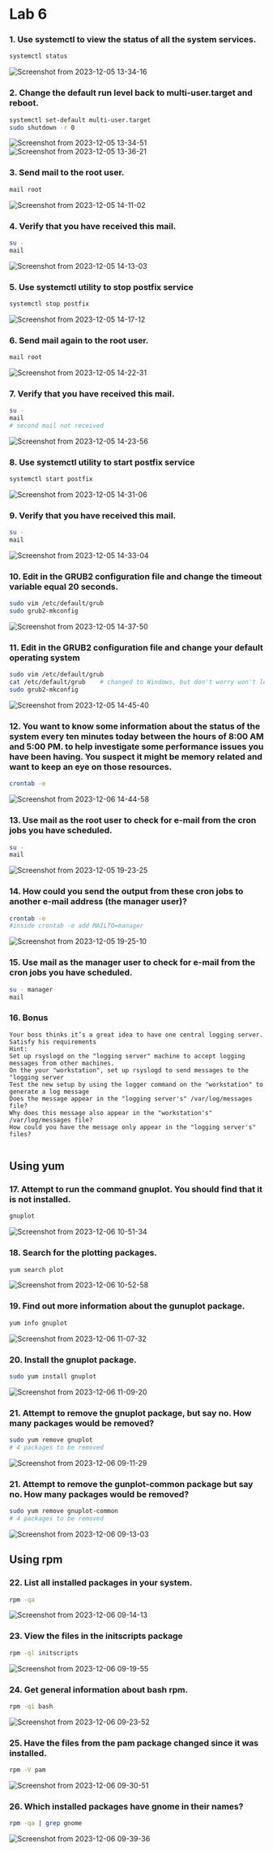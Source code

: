 # Lab 6
### 1.	Use systemctl to view the status of all the system services.
```bash
systemctl status
```
![Screenshot from 2023-12-05 13-34-16](https://github.com/stevenadel/Red-Hat-Sysadmin-ITI-44/assets/111876286/0abda6fb-8038-4f06-8824-33b667b9b783)
### 2.	Change the default run level back to multi-user.target and reboot.
```bash
systemctl set-default multi-user.target
sudo shutdown -r 0
```
![Screenshot from 2023-12-05 13-34-51](https://github.com/stevenadel/Red-Hat-Sysadmin-ITI-44/assets/111876286/c7d83cfc-9830-404a-bda7-b8b55a99f682)
![Screenshot from 2023-12-05 13-36-21](https://github.com/stevenadel/Red-Hat-Sysadmin-ITI-44/assets/111876286/54ec3151-e371-4a7a-9070-9669a4261ac6)
### 3.	Send mail to the root user.
```bash
mail root
```
![Screenshot from 2023-12-05 14-11-02](https://github.com/stevenadel/Red-Hat-Sysadmin-ITI-44/assets/111876286/51a56cad-6e68-47a1-b1af-7185468adb25)
### 4.	Verify that you have received this mail.
```bash
su -
mail
```
![Screenshot from 2023-12-05 14-13-03](https://github.com/stevenadel/Red-Hat-Sysadmin-ITI-44/assets/111876286/bde9571f-5e64-4f48-9d22-33d1bd112efe)
### 5.	Use  systemctl utility to stop postfix service
```bash
systemctl stop postfix
```
![Screenshot from 2023-12-05 14-17-12](https://github.com/stevenadel/Red-Hat-Sysadmin-ITI-44/assets/111876286/e4d340ec-871e-49a9-b7ae-820905a5afda)
### 6.	Send mail again to the root user.
```bash
mail root
```
![Screenshot from 2023-12-05 14-22-31](https://github.com/stevenadel/Red-Hat-Sysadmin-ITI-44/assets/111876286/45c58270-4c30-4212-bab9-6d13e37a31a0)
### 7.	Verify that you have received this mail.
```bash
su -
mail
# second mail not received
```
![Screenshot from 2023-12-05 14-23-56](https://github.com/stevenadel/Red-Hat-Sysadmin-ITI-44/assets/111876286/b7ddff91-4c86-412d-80e7-279b772bbba5)
### 8.	Use systemctl utility to start postfix service
```bash
systemctl start postfix
```
![Screenshot from 2023-12-05 14-31-06](https://github.com/stevenadel/Red-Hat-Sysadmin-ITI-44/assets/111876286/a4d12eaf-bd32-433a-9625-fffeee7ced25)
### 9.	Verify that you have received this mail.
```bash
su -
mail
```
![Screenshot from 2023-12-05 14-33-04](https://github.com/stevenadel/Red-Hat-Sysadmin-ITI-44/assets/111876286/830d91d5-448b-4863-90a6-ecd813fe55d7)
### 10.	Edit in the GRUB2 configuration file and change the timeout variable equal 20 seconds.
```bash
sudo vim /etc/default/grub
sudo grub2-mkconfig
```
![Screenshot from 2023-12-05 14-37-50](https://github.com/stevenadel/Red-Hat-Sysadmin-ITI-44/assets/111876286/fc203bce-0619-41ea-b2cf-b285c716ba7c)
### 11.	 Edit in the GRUB2 configuration file and change your default operating system
```bash
sudo vim /etc/default/grub
cat /etc/default/grub    # changed to Windows, but don't worry won't leave it like this for long ;)
sudo grub2-mkconfig
```
![Screenshot from 2023-12-05 14-45-40](https://github.com/stevenadel/Red-Hat-Sysadmin-ITI-44/assets/111876286/f1b75f58-1046-4b01-a0a0-46638e433f66)
### 12.	You want to know some information about the status of the system every ten minutes today between the hours of  8:00 AM and 5:00 PM. to help investigate some performance issues you have been having. You suspect it might be memory related and want to keep an eye on those resources.
```bash
crontab -e
```
![Screenshot from 2023-12-06 14-44-58](https://github.com/stevenadel/Red-Hat-Sysadmin-ITI-44/assets/111876286/1c08a646-118b-46bb-8fc6-e5978c9058a3)
### 13.	Use mail as the root user to check for e-mail from the cron jobs you have scheduled.
```bash
su -
mail
```
![Screenshot from 2023-12-05 19-23-25](https://github.com/stevenadel/Red-Hat-Sysadmin-ITI-44/assets/111876286/28a61a16-6ca1-4671-bbfb-d0150b92d44c)
### 14.	How could you send the output from these cron jobs to another e-mail address (the manager user)?
```bash
crontab -e
#inside crontab -e add MAILTO=manager
```
![Screenshot from 2023-12-05 19-25-10](https://github.com/stevenadel/Red-Hat-Sysadmin-ITI-44/assets/111876286/f5522f3c-f992-425b-a295-57d5816de150)
### 15.	Use mail as the manager user to check for e-mail from the cron jobs you have scheduled.
```bash
su - manager
mail
```
### 16.	Bonus
```
Your boss thinks it’s a great idea to have one central logging server. Satisfy his requirements
Hint:
Set up rsyslogd on the "logging server" machine to accept logging messages from other machines.
On the your "workstation", set up rsyslogd to send messages to the "logging server
Test the new setup by using the logger command on the "workstation" to generate a log message
Does the message appear in the "logging server's" /var/log/messages file?
Why does this message also appear in the "workstation's" /var/log/messages file?
How could you have the message only appear in the "logging server's" files?
```
```bash

```
## Using yum
### 17. Attempt to run the command gnuplot. You should find that it is not installed.
```bash
gnuplot
```
![Screenshot from 2023-12-06 10-51-34](https://github.com/stevenadel/Red-Hat-Sysadmin-ITI-44/assets/111876286/d21ff1bd-59c9-4424-b61e-46b9cedcad98)
### 18. Search for the plotting packages.
```bash
yum search plot
```
![Screenshot from 2023-12-06 10-52-58](https://github.com/stevenadel/Red-Hat-Sysadmin-ITI-44/assets/111876286/8f1efad1-767f-4abf-a8c4-b56a89fe6ef2)
### 19. Find out more information about the gunuplot package.
```bash
yum info gnuplot
```
![Screenshot from 2023-12-06 11-07-32](https://github.com/stevenadel/Red-Hat-Sysadmin-ITI-44/assets/111876286/eed2a371-1239-4cce-9adc-854a0fe2b782)
### 20. Install the gnuplot package.
```bash
sudo yum install gnuplot
```
![Screenshot from 2023-12-06 11-09-20](https://github.com/stevenadel/Red-Hat-Sysadmin-ITI-44/assets/111876286/f41e026d-1bb9-45f7-8c0e-8cd4d60852ec)
### 21. Attempt to remove the gnuplot package, but say no. How many packages would be removed?
```bash
sudo yum remove gnuplot
# 4 packages to be removed
```
![Screenshot from 2023-12-06 09-11-29](https://github.com/stevenadel/Red-Hat-Sysadmin-ITI-44/assets/111876286/60be2932-6c37-4cf9-bb67-a2837bfd23d2)
### 21. Attempt to remove the gunplot-common package but say no. How many packages would be removed?
```bash
sudo yum remove gnuplot-common
# 4 packages to be removed
```
![Screenshot from 2023-12-06 09-13-03](https://github.com/stevenadel/Red-Hat-Sysadmin-ITI-44/assets/111876286/ad9a3b71-62aa-4de5-941e-9f08a561e408)

## Using rpm
### 22. List all installed packages in your system.
```bash
rpm -qa
```
![Screenshot from 2023-12-06 09-14-13](https://github.com/stevenadel/Red-Hat-Sysadmin-ITI-44/assets/111876286/d839dca7-09a1-4e3c-bcca-e1c44da30f70)
### 23. View the files in the initscripts package
```bash
rpm -ql initscripts
```
![Screenshot from 2023-12-06 09-19-55](https://github.com/stevenadel/Red-Hat-Sysadmin-ITI-44/assets/111876286/e3fd06f1-3cef-49e5-8cf4-2e4fb15a29db)
### 24. Get general information about bash rpm.
```bash
rpm -qi bash
```
![Screenshot from 2023-12-06 09-23-52](https://github.com/stevenadel/Red-Hat-Sysadmin-ITI-44/assets/111876286/419f1aa0-cad6-4e94-bbaf-4a38d23721a9)
### 25. Have the files from the pam package changed since it was installed.
```bash
rpm -V pam
```
![Screenshot from 2023-12-06 09-30-51](https://github.com/stevenadel/Red-Hat-Sysadmin-ITI-44/assets/111876286/6643aed7-d8a2-4889-a75d-f31b45e93170)
### 26. Which installed packages have gnome in their names?
```bash
rpm -qa | grep gnome
```
![Screenshot from 2023-12-06 09-39-36](https://github.com/stevenadel/Red-Hat-Sysadmin-ITI-44/assets/111876286/7e4293d6-99e2-4064-920a-568247a33adb)

